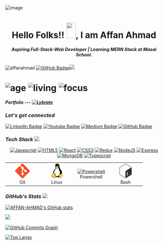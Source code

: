 ![image](https://raw.githubusercontent.com/lionelsamrat10/lionelsamrat10/main/header_.png)

<h1 align="center">Hello Folks!! <img src="https://raw.githubusercontent.com/MartinHeinz/MartinHeinz/master/wave.gif" width="30px" height="50px">, I am Affan Ahmad</h1>
<h5 align="center">Aspiring Full-Stack-Web Developer | Learning MERN Stack at Masai School.</h5>

<p align="left"><img src="https://komarev.com/ghpvc/?username=AFFAN-AHMAD&label=Profile%20views&color=0e75b6&style=flat" alt="affanahmad" />
  <a href="https://github.com/Affan-Ahmad?tab=followers"><img src="https://img.shields.io/github/followers/Affan-Ahmad?label=Followers&style=social" alt="GitHub Badge"></a><img src="https://media2.giphy.com/media/dqOQq1ToYzf8fWODSb/giphy.gif" width="50" /></p>


![age](https://img.shields.io/badge/age-25-blue)
![living](https://img.shields.io/badge/living-Delhi-maroon)
![focus](https://img.shields.io/badge/focus-SoftwareDevelopment-teal)
=============================

<h5 align="left"><i>Portfolio --- </i>
<a href="https://affanportfolio.vercel.app/" target="blank"><img src="https://img.shields.io/static/v1?style=for-the-badge&message=Portfolio&color=Teal&logo=tmux&logoColor=teal&label=" alt="Lybrate" /></a> 
</h5>

<h3><i>Let's get connected</i></h3>


[![LinkedIn Badge](https://img.shields.io/badge/LinkedIn--informational?style=flat&logo=linkedin&logoColor=lightblue&color=crimson)](https://www.linkedin.com/in/affan-ahmad-31bba9184/)        [![Youtube Badge](https://img.shields.io/badge/Email--informational?style=flat&logo=gmail&logoColor=fw0000&color=ff0000)](mailto:affanahmad2797@gmail.com)           [![Medium Badge](https://img.shields.io/badge/Medium--informational?style=flat&logo=medium&logoColor=white&color=yellow)](https://medium.com/@affanahmad2797)        [![GitHub Badge](https://img.shields.io/badge/GitHub--informational?style=flat&logo=github&logoColor=white&color=blue)](https://github.com/AFFAN-AHMAD)

<h3><i>Tech Stack <img src="https://camo.githubusercontent.com/beb64ff21c883e318e4f5db5231c2ba4175705bea1c9249e82a41ab375db4f75/68747470733a2f2f6d65646961322e67697068792e636f6d2f6d656469612f51737347456d706b79454f684243623765312f67697068792e6769663f6369643d656366303565343761306e336769316266716e74716d6f62386739616964316f796a327772336473336d67373030626c267269643d67697068792e676966" width="35"/></i></h3>

<p align="center">  
<a href="https://developer.mozilla.org/en-US/docs/Web/JavaScript" target="_blank" rel="noreferrer"><img src="https://raw.githubusercontent.com/danielcranney/readme-generator/main/public/icons/skills/javascript-colored.svg" width="36" height="36" alt="Javascript" /></a>
<a href="https://developer.mozilla.org/en-US/docs/Glossary/HTML5" target="_blank" rel="noreferrer"><img src="https://raw.githubusercontent.com/danielcranney/readme-generator/main/public/icons/skills/html5-colored.svg" width="36" height="36" alt="HTML5" /></a>
<a href="https://reactjs.org/" target="_blank" rel="noreferrer"><img src="https://raw.githubusercontent.com/danielcranney/readme-generator/main/public/icons/skills/react-colored.svg" width="36" height="36" alt="React" /></a>
<a href="https://www.w3.org/TR/CSS/#css" target="_blank" rel="noreferrer"><img src="https://raw.githubusercontent.com/danielcranney/readme-generator/main/public/icons/skills/css3-colored.svg" width="36" height="36" alt="CSS3" /></a>
<a href="https://redux.js.org/" target="_blank" rel="noreferrer"><img src="https://raw.githubusercontent.com/danielcranney/readme-generator/main/public/icons/skills/redux-colored.svg" width="36" height="36" alt="Redux" /></a>
<a href="https://nodejs.org/en/" target="_blank" rel="noreferrer"><img src="https://raw.githubusercontent.com/danielcranney/readme-generator/main/public/icons/skills/nodejs-colored.svg" width="36" height="36" alt="NodeJS" /></a>
<a href="https://expressjs.com/" target="_blank" rel="noreferrer"><img src="https://raw.githubusercontent.com/danielcranney/readme-generator/main/public/icons/skills/express-colored-dark.svg" width="36" height="36" alt="Express" /></a>
<a href="https://www.mongodb.com/" target="_blank" rel="noreferrer"><img src="https://raw.githubusercontent.com/danielcranney/readme-generator/main/public/icons/skills/mongodb-colored.svg" width="36" height="36" alt="MongoDB" /></a>
<a href="https://www.typescriptlang.org/" target="_blank" rel="noreferrer"><img src="https://raw.githubusercontent.com/danielcranney/readme-generator/main/public/icons/skills/typescript-colored.svg" width="36" height="36" alt="Typescript" /></a>
<!-- <a href="https://getbootstrap.com/" target="_blank" rel="noreferrer"><img src="https://raw.githubusercontent.com/danielcranney/readme-generator/main/public/icons/skills/bootstrap-colored.svg" width="36" height="36" alt="MongoDB" /></a>   -->
</p>

  <table align="center">
  <tr>
    </td>
    <td align="center" width="96">
      <a href="https://git-scm.com/" >
        <img src="https://raw.githubusercontent.com/devicons/devicon/master/icons/git/git-original.svg" width="48" height="48" alt="git" />
      </a>
      <br>Git
    </td>
    <td align="center"  width="96">
      <a href="https://www.linux.org/">
        <img src="https://raw.githubusercontent.com/devicons/devicon/master/icons/linux/linux-original.svg" width="48" height="48" alt="linux" />
      </a>
      <br>Linux
    </td>
    <td align="center" width="96">
      <a href="https://docs.microsoft.com/en-us/powershell/">
        <img src="https://raw.githubusercontent.com/PowerShell/PowerShell/master/assets/ps_black_128.svg" width="48" height="48" alt="Powershell" />
      </a>
      <br>Powershell
    </td>
    <td align="center" width="96">
      <a href="#" >
        <img src="https://raw.githubusercontent.com/devicons/devicon/master/icons/bash/bash-original.svg" width="48" height="48" alt="bash" />
      </a>
      <br>Bash
    </td>
    </td>
  </tr>
</table>

<h3><i>GitHub's Stats <img src="https://camo.githubusercontent.com/f11b92476ee793cfe97f20e0564ab552bd9bd670179d7b6772c59bb4d3218ca6/68747470733a2f2f692e70696e696d672e636f6d2f6f726967696e616c732f36352f63342f66342f36356334663435323537316265313236316539633632336637646134383861632e676966" width="35"/></i></h3>

<a href="https://github.com/AFFAN-AHMAD"><img src="https://github-readme-stats.vercel.app/api?username=AFFANAHMAD&show_icons=true&hide=&count_private=true&title_color=0891b2&text_color=ffffff&icon_color=0891b2&bg_color=000000&hide_border=true&show_icons=true" alt="AFFAN-AHMAD's GitHub stats" /></a>

<a href="https://github.com/AFFAN-AHMAD"><img src="https://github-readme-streak-stats.herokuapp.com/?user=AFFAN-AHMAD&stroke=ffffff&background=000000&ring=0891b2&fire=0891b2&currStreakNum=ffffff&currStreakLabel=0891b2&sideNums=ffffff&sideLabels=ffffff&dates=ffffff&hide_border=true" /></a>

<a href="https://github.com/AFFAN-AHMAD"><img src="https://activity-graph.herokuapp.com/graph?username=AFFAN-AHMAD&bg_color=000000&color=ffffff&line=0891b2&point=ffffff&area_color=000000&area=true&hide_border=true&custom_title=GitHub%20Commits%20Graph" alt="GitHub Commits Graph" /></a>

[![Top Langs](https://github-readme-stats.vercel.app/api/top-langs/?username=AFFAN-AHMAD&show_icons=true&theme=dark&layout=compact&langs_count=10&title_color=0891b2&text_color=ffffff&icon_color=teal&bg_color=000000&hide_border=true&locale=en&custom_title=Top%20%Languages)](https://github.com/AFFAN-AHMAD/github-readme-stats)

<!-- ![](https://raw.githubusercontent.com/lionelsamrat10/lionelsamrat10/main/footer.png) -->
